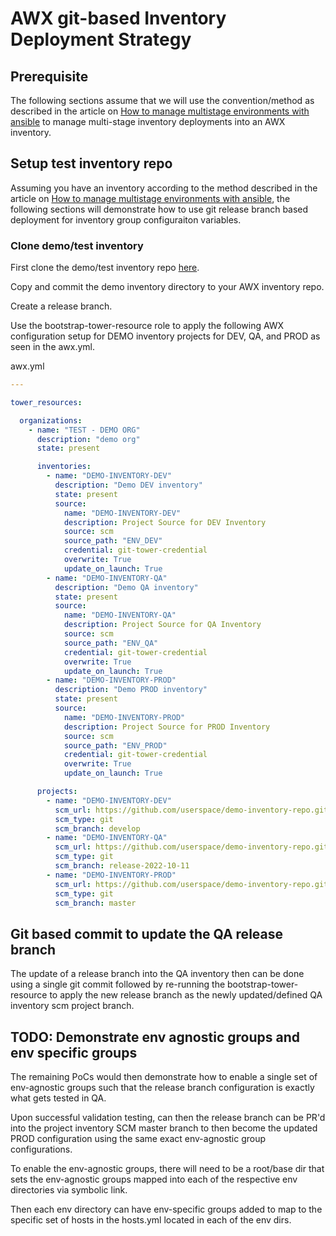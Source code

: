 
# AWX git-based Inventory Deployment Strategy

## Prerequisite

The following sections assume that we will use the convention/method as described in the article on [How to manage multistage environments with ansible](./how-to-manage-multistage-environments-with-ansible.md) to manage multi-stage inventory deployments into an AWX inventory.

## Setup test inventory repo

Assuming you have an inventory according to the method described in the article on [How to manage multistage environments with ansible](./how-to-manage-multistage-environments-with-ansible.md), the following sections will demonstrate how to use git release branch based deployment for inventory group configuraiton variables.

### Clone demo/test inventory

First clone the demo/test inventory repo [here](https://github.com/lj020326/ansible-inventory-file-examples/tree/develop-lj/tests/ansible-multistage-environments).

Copy and commit the demo inventory directory to your AWX inventory repo.

Create a release branch.

Use the bootstrap-tower-resource role to apply the following AWX configuration setup for DEMO inventory projects for DEV, QA, and PROD as seen in the awx.yml.

awx.yml
```yaml
---

tower_resources:

  organizations:
    - name: "TEST - DEMO ORG"
      description: "demo org"
      state: present

      inventories:
        - name: "DEMO-INVENTORY-DEV"
          description: "Demo DEV inventory"
          state: present
          source:
            name: "DEMO-INVENTORY-DEV"
            description: Project Source for DEV Inventory
            source: scm
            source_path: "ENV_DEV"
            credential: git-tower-credential
            overwrite: True
            update_on_launch: True
        - name: "DEMO-INVENTORY-QA"
          description: "Demo QA inventory"
          state: present
          source:
            name: "DEMO-INVENTORY-QA"
            description: Project Source for QA Inventory
            source: scm
            source_path: "ENV_QA"
            credential: git-tower-credential
            overwrite: True
            update_on_launch: True
        - name: "DEMO-INVENTORY-PROD"
          description: "Demo PROD inventory"
          state: present
          source:
            name: "DEMO-INVENTORY-PROD"
            description: Project Source for PROD Inventory
            source: scm
            source_path: "ENV_PROD"
            credential: git-tower-credential
            overwrite: True
            update_on_launch: True

      projects:
        - name: "DEMO-INVENTORY-DEV"
          scm_url: https://github.com/userspace/demo-inventory-repo.git
          scm_type: git
          scm_branch: develop
        - name: "DEMO-INVENTORY-QA"
          scm_url: https://github.com/userspace/demo-inventory-repo.git
          scm_type: git
          scm_branch: release-2022-10-11
        - name: "DEMO-INVENTORY-PROD"
          scm_url: https://github.com/userspace/demo-inventory-repo.git
          scm_type: git
          scm_branch: master

```


## Git based commit to update the QA release branch

The update of a release branch into the QA inventory then can be done using a single git commit followed by re-running the bootstrap-tower-resource to apply the new release branch as the newly updated/defined QA inventory scm project branch.

## TODO: Demonstrate env agnostic groups and env specific groups

The remaining PoCs would then demonstrate how to enable a single set of env-agnostic groups such that the release branch configuration is exactly what gets tested in QA.

Upon successful validation testing, can then the release branch can be PR'd into the project inventory SCM master branch to then become the updated PROD configuration using the same exact env-agnostic group configurations.

To enable the env-agnostic groups, there will need to be a root/base dir that sets the env-agnostic groups mapped into each of the respective env directories via symbolic link.  

Then each env directory can have env-specific groups added to map to the specific set of hosts in the hosts.yml located in each of the env dirs.  




